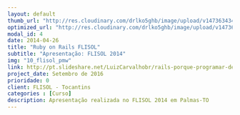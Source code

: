 ```yaml
---
layout: default
thumb_url: "http://res.cloudinary.com/drlko5ghb/image/upload/v1473634342/ecfjsrvqaw3yivk8f9yg.png"
optimized_url: "http://res.cloudinary.com/drlko5ghb/image/upload/v1473634344/dwoounhwetueecidd9rz.png"
modal_id: 4
date: 2014-04-26
title: "Ruby on Rails FLISOL"
subtitle: "Apresentação: FLISOL 2014"
img: "10_flisol_pmw"
link: http://pt.slideshare.net/LuizCarvalhobr/rails-porque-programar-deve-ser-divertido
project_date: Setembro de 2016
prioridade: 0
client: FLISOL - Tocantins
categories : [Curso]
description: Apresentação realizada no FLISOL 2014 em Palmas-TO
---
```

